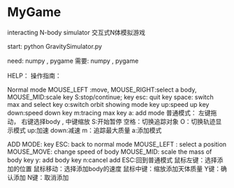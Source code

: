 # MyGame
interacting N-body simulator
交互式N体模拟游戏

start:
python GravitySimulator.py

need: numpy , pygame
需要: numpy , pygame 

HELP：
操作指南：

Normal mode
MOUSE_LEFT :move,
MOUSE_RIGHT:select a body,
MOUSE_MID:scale
key S:stop/continue;
key esc: quit
key space: switch max and select
key o:switch orbit showing mode
key up:speed up
key down:speed down
key m:tracing max
key a: add mode
普通模式：
左键拖动，
右键选择body ,
中键缩放
S:开始暂停
空格：切换追踪对象
O：切换轨迹显示模式
up:加速
down:减速
m：追踪最大质量
a:添加模式

ADD MODE:
key ESC: back to normal mode
MOUSE_LEFT : select a position
MOUSE_MOVE: change speed of body
MOUSE_MID: scale the mass of body
key y: add body
key n:cancel  add
ESC:回到普通模式
鼠标左键：选择添加的位置
鼠标移动：选择添加body的速度
鼠标中键：缩放添加天体质量
Y键：确认添加
N键：取消添加
